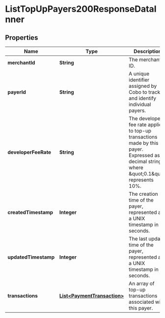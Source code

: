 

# ListTopUpPayers200ResponseDataInner


## Properties

| Name | Type | Description | Notes |
|------------ | ------------- | ------------- | -------------|
|**merchantId** | **String** | The merchant ID. |  |
|**payerId** | **String** | A unique identifier assigned by Cobo to track and identify individual payers. |  |
|**developerFeeRate** | **String** | The developer fee rate applied to top-up transactions made by this payer. Expressed as a decimal string where \&quot;0.1\&quot; represents 10%. |  |
|**createdTimestamp** | **Integer** | The creation time of the payer, represented as a UNIX timestamp in seconds. |  [optional] |
|**updatedTimestamp** | **Integer** | The last update time of the payer, represented as a UNIX timestamp in seconds. |  [optional] |
|**transactions** | [**List&lt;PaymentTransaction&gt;**](PaymentTransaction.md) | An array of top-up transactions associated with this payer. |  [optional] |



